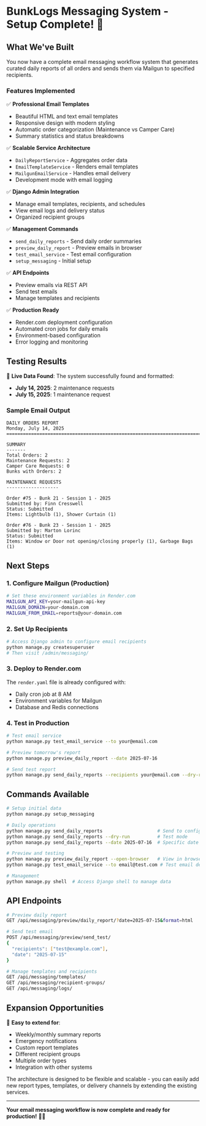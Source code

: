 # BunkLogs Messaging System - Setup Complete! 🎉

## What We've Built

You now have a complete email messaging workflow system that generates curated daily reports of all orders and sends them via Mailgun to specified recipients.

### Features Implemented

✅ **Professional Email Templates**
- Beautiful HTML and text email templates
- Responsive design with modern styling
- Automatic order categorization (Maintenance vs Camper Care)
- Summary statistics and status breakdowns

✅ **Scalable Service Architecture**
- `DailyReportService` - Aggregates order data
- `EmailTemplateService` - Renders email templates  
- `MailgunEmailService` - Handles email delivery
- Development mode with email logging

✅ **Django Admin Integration**
- Manage email templates, recipients, and schedules
- View email logs and delivery status
- Organized recipient groups

✅ **Management Commands**
- `send_daily_reports` - Send daily order summaries
- `preview_daily_report` - Preview emails in browser
- `test_email_service` - Test email configuration
- `setup_messaging` - Initial setup

✅ **API Endpoints**
- Preview emails via REST API
- Send test emails
- Manage templates and recipients

✅ **Production Ready**
- Render.com deployment configuration
- Automated cron jobs for daily emails
- Environment-based configuration
- Error logging and monitoring

## Testing Results

🎯 **Live Data Found**: The system successfully found and formatted:
- **July 14, 2025**: 2 maintenance requests
- **July 15, 2025**: 1 maintenance request

### Sample Email Output

```
DAILY ORDERS REPORT
Monday, July 14, 2025
================================================================================

SUMMARY
-------
Total Orders: 2
Maintenance Requests: 2  
Camper Care Requests: 0
Bunks with Orders: 2

MAINTENANCE REQUESTS
-------------------

Order #75 - Bunk 21 - Session 1 - 2025
Submitted by: Finn Cresswell
Status: Submitted
Items: Lightbulb (1), Shower Curtain (1)

Order #76 - Bunk 23 - Session 1 - 2025  
Submitted by: Marton Lorinc
Status: Submitted
Items: Window or Door not opening/closing properly (1), Garbage Bags (1)
```

## Next Steps

### 1. Configure Mailgun (Production)
```bash
# Set these environment variables in Render.com
MAILGUN_API_KEY=your-mailgun-api-key
MAILGUN_DOMAIN=your-domain.com  
MAILGUN_FROM_EMAIL=reports@your-domain.com
```

### 2. Set Up Recipients
```bash
# Access Django admin to configure email recipients
python manage.py createsuperuser
# Then visit /admin/messaging/
```

### 3. Deploy to Render.com
The `render.yaml` file is already configured with:
- Daily cron job at 8 AM
- Environment variables for Mailgun
- Database and Redis connections

### 4. Test in Production
```bash
# Test email service
python manage.py test_email_service --to your@email.com

# Preview tomorrow's report
python manage.py preview_daily_report --date 2025-07-16

# Send test report
python manage.py send_daily_reports --recipients your@email.com --dry-run
```

## Commands Available

```bash
# Setup initial data
python manage.py setup_messaging

# Daily operations
python manage.py send_daily_reports                    # Send to configured group
python manage.py send_daily_reports --dry-run          # Test mode
python manage.py send_daily_reports --date 2025-07-16  # Specific date

# Preview and testing  
python manage.py preview_daily_report --open-browser   # View in browser
python manage.py test_email_service --to email@test.com # Test email delivery

# Management
python manage.py shell  # Access Django shell to manage data
```

## API Endpoints

```bash
# Preview daily report
GET /api/messaging/preview/daily_report/?date=2025-07-15&format=html

# Send test email
POST /api/messaging/preview/send_test/
{
  "recipients": ["test@example.com"],  
  "date": "2025-07-15"
}

# Manage templates and recipients
GET /api/messaging/templates/
GET /api/messaging/recipient-groups/
GET /api/messaging/logs/
```

## Expansion Opportunities

🚀 **Easy to extend for**:
- Weekly/monthly summary reports
- Emergency notifications  
- Custom report templates
- Different recipient groups
- Multiple order types
- Integration with other systems

The architecture is designed to be flexible and scalable - you can easily add new report types, templates, or delivery channels by extending the existing services.

---

**Your email messaging workflow is now complete and ready for production!** 📧✨
